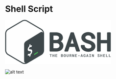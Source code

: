 # Shell Script
![alt text](https://github.com/wagncarv/shellscript/blob/main/bash_logo.png)

![alt text](https://github.com/wagncarv/shellscript/commit/8ad37d7908793c880e0936400242bba149916355)

